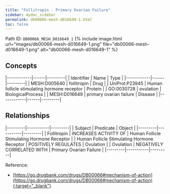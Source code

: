 ```yaml
---
title: "Follitropin - Primary Ovarian Failure"
sidebar: mydoc_sidebar
permalink: db00066-mesh-d016649-1.html
toc: false 
---
```



Path ID: `DB00066_MESH_D016649_1`
{% include image.html url="images/db00066-mesh-d016649-1.png" file="db00066-mesh-d016649-1.png" alt="db00066-mesh-d016649-1" %}

## Concepts

|------------|------|---------|
| Identifier | Name | Type    |
|------------|------|---------|
| MESH:D005640 | follitropin | Drug |
| UniProt:P23945 | Human follicle stimulating hormone receptor | Protein |
| GO:0030728 | ovulation | BiologicalProcess |
| MESH:D016649 | primary ovarian failure | Disease |
|------------|------|---------|

## Relationships

|---------|-----------|---------|
| Subject | Predicate | Object  |
|---------|-----------|---------|
| Follitropin | INCREASES ACTIVITY OF | Human Follicle Stimulating Hormone Receptor |
| Human Follicle Stimulating Hormone Receptor | POSITIVELY REGULATES | Ovulation |
| Ovulation | NEGATIVELY CORRELATED WITH | Primary Ovarian Failure |
|---------|-----------|---------|

Reference:
  - [https://go.drugbank.com/drugs/DB00066#mechanism-of-action](https://go.drugbank.com/drugs/DB00066#mechanism-of-action){:target="_blank"}